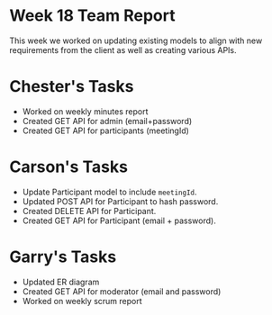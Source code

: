 # Week 18 Team Report

This week we worked on updating existing models to align with new requirements from the client as well as creating
various APIs.

# Chester's Tasks

- Worked on weekly minutes report
- Created GET API for admin (email+password)
- Created GET API for participants (meetingId)

# Carson's Tasks

- Update Participant model to include `meetingId`.
- Updated POST API for Participant to hash password.
- Created DELETE API for Participant.
- Created GET API for Participant (email + password).

# Garry's Tasks

- Updated ER diagram
- Created GET API for moderator (email and password)
- Worked on weekly scrum report
